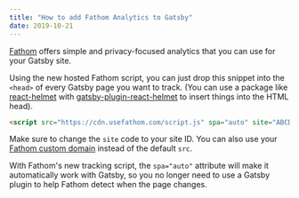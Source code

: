 ```yaml
---
title: "How to add Fathom Analytics to Gatsby"
date: 2019-10-21
---
```

[Fathom](https://usefathom.com/ref/TUIPJE) offers simple and privacy-focused analytics that you can use for your Gatsby site.

Using the new hosted Fathom script, you can just drop this snippet into the `<head>` of every Gatsby page you want to track. (You can use a package like [react-helmet](https://npm.im/react-helmet) with [gatsby-plugin-react-helmet](https://www.gatsbyjs.org/packages/gatsby-plugin-react-helmet/) to insert things into the HTML head).

```html
<script src="https://cdn.usefathom.com/script.js" spa="auto" site="ABCDEF" defer></script>
```

Make sure to change the `site` code to your site ID. You can also use your [Fathom custom domain](https://usefathom.com/support/custom-domains) instead of the default `src`.

With Fathom's new tracking script, the `spa="auto"` attribute will make it automatically work with Gatsby, so you no longer need to use a Gatsby plugin to help Fathom detect when the page changes.
